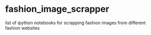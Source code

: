 # fashion_image_scrapper
list of ipython notebooks for scrapping fashion images from different fashion websites
